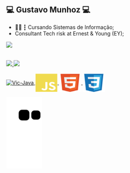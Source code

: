<div>
 
## 💻 Gustavo Munhoz 💻 

<ul>
  <li> 👨‍💻 ┇ Cursando Sistemas de Informação;</li>
  <li> Consultant Tech risk at Ernest & Young (EY);</li>
</ul>

 <a href="https://www.linkedin.com/in/gustavo-munhoz-b48a58207/"><img src="https://img.shields.io/badge/linkedin-0077B5.svg?style=for-the-badge&logo=linkedin&logoColor=white"></a>

 </div>

<div style="display: inline_block"><br>
  
<div>
  <a href="https://github.com/Gu-Munhoz">
  <img height="150em" src="https://github-readme-stats.vercel.app/api?username=Gu-Munhoz&show_icons=true&theme=&include_all_commits=true&count_private=true"/>
  <img height="150em" src="https://github-readme-stats.vercel.app/api/top-langs/?username=Gu-Munhoz&layout=compact&langs_count=16&theme="/>
  
<div style="display: inline_block"><br>

 <img align="center" alt="Vic-Java" height="50" width="60" src="https://cdn.jsdelivr.net/gh/devicons/devicon/icons/java/java-original.svg">
 <img align="center" alt="Vic-Js" height="50" width="60" src="https://raw.githubusercontent.com/devicons/devicon/master/icons/javascript/javascript-plain.svg">
 <img align="center" alt="Vic-HTML" height="50" width="60" src="https://raw.githubusercontent.com/devicons/devicon/master/icons/html5/html5-original.svg">
 <img align="center" alt="CSS" height="50" width="60" src="https://raw.githubusercontent.com/devicons/devicon/master/icons/css3/css3-original.svg">

</div>
   
  ![Snake animation](https://github.com/Gu-Munhoz/Gu-Munhoz/blob/output/github-contribution-grid-snake.svg)
